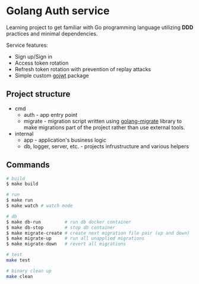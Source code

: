 # Golang Auth service
Learning project to get familiar with Go programming language utilizing __DDD__ practices and minimal dependencies.

Service features:
* Sign up/Sign in
* Access token rotation
* Refresh token rotation with prevention of replay attacks
* Simple custom [gojwt](https://github.com/adrone13/gojwt) package

## Project structure
* cmd
  * auth - app entry point
  * migrate - migration script written using [golang-migrate](https://github.com/golang-migrate/migrate) library to make migrations part of the project rather than use external tools.
* internal
  * app - application's business logic
  * db, logger, server, etc. - projects infrustructure and various helpers

## Commands
```bash
# build
$ make build

# run
$ make run
$ make watch # watch mode

# db
$ make db-run         # run db docker container
$ make db-stop        # stop db container
$ make migrate-create # create next migration file pair (up and down)
$ make migrate-up     # run all unapplied migrations
$ make migrate-down   # revert all migrations

# test
make test

# binary clean up
make clean
```

